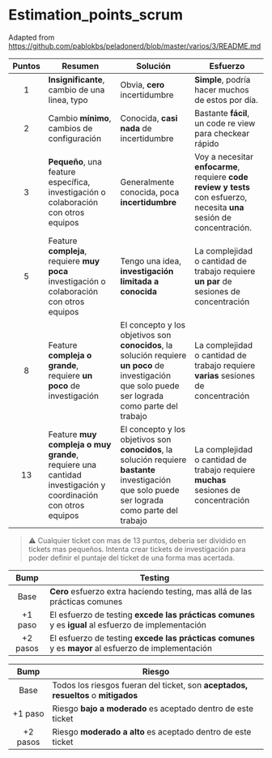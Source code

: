 # Estimation_points_scrum

Adapted from  https://github.com/pablokbs/peladonerd/blob/master/varios/3/README.md 


| Puntos | Resumen | Solución | Esfuerzo |
|:------:| --------|----------|----------|
|1|**Insignificante**, cambio de una linea, typo|Obvia, **cero** incertidumbre|**Simple**, podría hacer muchos de estos por día.
|2|Cambio **mínimo**, cambios de configuración|Conocida, **casi nada** de incertidumbre|Bastante **fácil**, un code re view para checkear rápido|
|3|**Pequeño**, una feature específica, investigación o colaboración con otros equipos|Generalmente conocida, poca **incertidumbre**|Voy a necesitar **enfocarme**, requiere **code review y tests** con esfuerzo, necesita **una** sesión de concentración.
|5|Feature **compleja**, requiere **muy poca** investigación o colaboración con otros equipos|Tengo una idea, **investigación limitada a conocida**|La complejidad o cantidad de trabajo requiere **un par** de sesiones de concentración|
|8|Feature **compleja o grande**, requiere **un poco** de investigación|El concepto y los objetivos son **conocidos**, la solución requiere **un poco** de investigación que solo puede ser lograda como parte del trabajo|La complejidad o cantidad de trabajo requiere **varias**  sesiones de concentración
|13|Feature **muy compleja o muy grande**, requiere una cantidad investigación y coordinación con otros equipos|El concepto y los objetivos son **conocidos**, la solución requiere **bastante** investigación que solo puede ser lograda como parte del trabajo|La complejidad o cantidad de trabajo requiere **muchas** sesiones de concentración


> ⚠️ Cualquier ticket con mas de 13 puntos, deberia ser dividido en tickets mas pequeños. Intenta crear tickets de investigación para poder definir el puntaje del ticket de una forma mas acertada.



|Bump|Testing|
|:--:|-------|
|Base|**Cero** esfuerzo extra haciendo testing, mas allá de las prácticas comunes|
|+1 paso|El esfuerzo de testing **excede las prácticas comunes** y es **igual** al esfuerzo de implementación|
|+2 pasos|El esfuerzo de testing **excede las prácticas comunes** y es **mayor** al esfuerzo de implementación|

|Bump|Riesgo|
|:--:|-------|
|Base|Todos los riesgos fueran del ticket, son **aceptados, resueltos** o **mitigados** |
|+1 paso|Riesgo **bajo a moderado** es aceptado dentro de este ticket|
|+2 pasos|Riesgo **moderado a alto** es aceptado dentro de este ticket|
